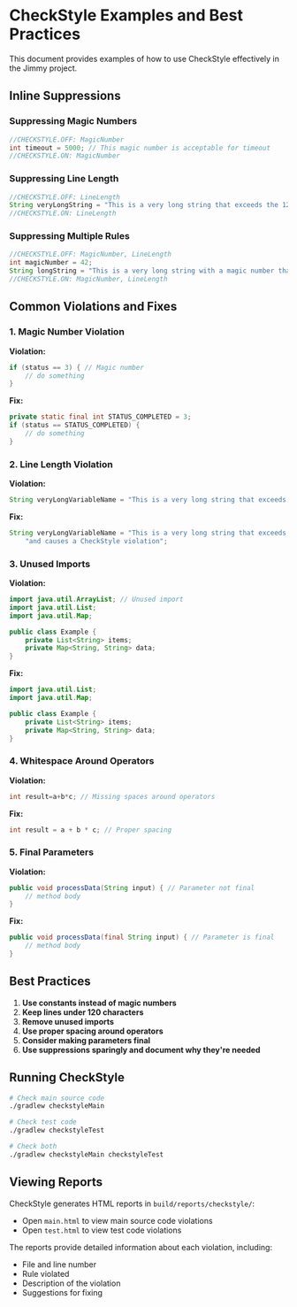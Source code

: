 # CheckStyle Examples and Best Practices

This document provides examples of how to use CheckStyle effectively in the Jimmy project.

## Inline Suppressions

### Suppressing Magic Numbers

```java
//CHECKSTYLE.OFF: MagicNumber
int timeout = 5000; // This magic number is acceptable for timeout
//CHECKSTYLE.ON: MagicNumber
```

### Suppressing Line Length

```java
//CHECKSTYLE.OFF: LineLength
String veryLongString = "This is a very long string that exceeds the 120 character limit but is necessary for this specific use case";
//CHECKSTYLE.ON: LineLength
```

### Suppressing Multiple Rules

```java
//CHECKSTYLE.OFF: MagicNumber, LineLength
int magicNumber = 42;
String longString = "This is a very long string with a magic number that we want to suppress";
//CHECKSTYLE.ON: MagicNumber, LineLength
```

## Common Violations and Fixes

### 1. Magic Number Violation

**Violation:**
```java
if (status == 3) { // Magic number
    // do something
}
```

**Fix:**
```java
private static final int STATUS_COMPLETED = 3;
if (status == STATUS_COMPLETED) {
    // do something
}
```

### 2. Line Length Violation

**Violation:**
```java
String veryLongVariableName = "This is a very long string that exceeds the 120 character limit and causes a CheckStyle violation";
```

**Fix:**
```java
String veryLongVariableName = "This is a very long string that exceeds the 120 character limit " +
    "and causes a CheckStyle violation";
```

### 3. Unused Imports

**Violation:**
```java
import java.util.ArrayList; // Unused import
import java.util.List;
import java.util.Map;

public class Example {
    private List<String> items;
    private Map<String, String> data;
}
```

**Fix:**
```java
import java.util.List;
import java.util.Map;

public class Example {
    private List<String> items;
    private Map<String, String> data;
}
```

### 4. Whitespace Around Operators

**Violation:**
```java
int result=a+b*c; // Missing spaces around operators
```

**Fix:**
```java
int result = a + b * c; // Proper spacing
```

### 5. Final Parameters

**Violation:**
```java
public void processData(String input) { // Parameter not final
    // method body
}
```

**Fix:**
```java
public void processData(final String input) { // Parameter is final
    // method body
}
```

## Best Practices

1. **Use constants instead of magic numbers**
2. **Keep lines under 120 characters**
3. **Remove unused imports**
4. **Use proper spacing around operators**
5. **Consider making parameters final**
6. **Use suppressions sparingly and document why they're needed**

## Running CheckStyle

```bash
# Check main source code
./gradlew checkstyleMain

# Check test code
./gradlew checkstyleTest

# Check both
./gradlew checkstyleMain checkstyleTest
```

## Viewing Reports

CheckStyle generates HTML reports in `build/reports/checkstyle/`:
- Open `main.html` to view main source code violations
- Open `test.html` to view test code violations

The reports provide detailed information about each violation, including:
- File and line number
- Rule violated
- Description of the violation
- Suggestions for fixing
